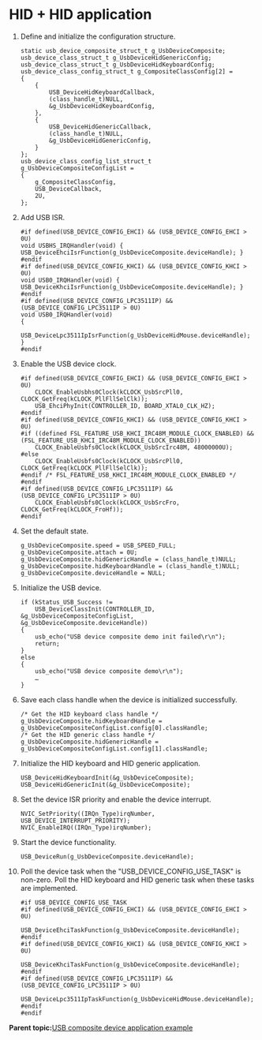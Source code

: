 # HID + HID application

1.  Define and initialize the configuration structure.

    ```
    static usb_device_composite_struct_t g_UsbDeviceComposite;
    usb_device_class_struct_t g_UsbDeviceHidGenericConfig;
    usb_device_class_struct_t g_UsbDeviceHidKeyboardConfig;
    usb_device_class_config_struct_t g_CompositeClassConfig[2] =
    {
        {
            USB_DeviceHidKeyboardCallback,
            (class_handle_t)NULL,
            &g_UsbDeviceHidKeyboardConfig,
        },
        {
            USB_DeviceHidGenericCallback,
            (class_handle_t)NULL,
            &g_UsbDeviceHidGenericConfig,
        }
    };
    usb_device_class_config_list_struct_t g_UsbDeviceCompositeConfigList =
    {
        g_CompositeClassConfig,
        USB_DeviceCallback,
        2U,
    };
    
    ```

2.  Add USB ISR.

    ```
    #if defined(USB_DEVICE_CONFIG_EHCI) && (USB_DEVICE_CONFIG_EHCI > 0U)
    void USBHS_IRQHandler(void) { USB_DeviceEhciIsrFunction(g_UsbDeviceComposite.deviceHandle); }
    #endif
    #if defined(USB_DEVICE_CONFIG_KHCI) && (USB_DEVICE_CONFIG_KHCI > 0U)
    void USB0_IRQHandler(void) { USB_DeviceKhciIsrFunction(g_UsbDeviceComposite.deviceHandle); }
    #endif
    #if defined(USB_DEVICE_CONFIG_LPC3511IP) && (USB_DEVICE_CONFIG_LPC3511IP > 0U)
    void USB0_IRQHandler(void)
    {
        USB_DeviceLpc3511IpIsrFunction(g_UsbDeviceHidMouse.deviceHandle);
    }
    #endif
    
    ```

3.  Enable the USB device clock.

    ```
    #if defined(USB_DEVICE_CONFIG_EHCI) && (USB_DEVICE_CONFIG_EHCI > 0U)
        CLOCK_EnableUsbhs0Clock(kCLOCK_UsbSrcPll0, CLOCK_GetFreq(kCLOCK_PllFllSelClk));
        USB_EhciPhyInit(CONTROLLER_ID, BOARD_XTAL0_CLK_HZ);
    #endif
    #if defined(USB_DEVICE_CONFIG_KHCI) && (USB_DEVICE_CONFIG_KHCI > 0U)
    #if ((defined FSL_FEATURE_USB_KHCI_IRC48M_MODULE_CLOCK_ENABLED) && (FSL_FEATURE_USB_KHCI_IRC48M_MODULE_CLOCK_ENABLED))
        CLOCK_EnableUsbfs0Clock(kCLOCK_UsbSrcIrc48M, 48000000U);
    #else
        CLOCK_EnableUsbfs0Clock(kCLOCK_UsbSrcPll0, CLOCK_GetFreq(kCLOCK_PllFllSelClk));
    #endif /* FSL_FEATURE_USB_KHCI_IRC48M_MODULE_CLOCK_ENABLED */
    #endif
    #if defined(USB_DEVICE_CONFIG_LPC3511IP) && (USB_DEVICE_CONFIG_LPC3511IP > 0U)
        CLOCK_EnableUsbfs0Clock(kCLOCK_UsbSrcFro, CLOCK_GetFreq(kCLOCK_FroHf));
    #endif
    
    ```

4.  Set the default state.

    ```
    g_UsbDeviceComposite.speed = USB_SPEED_FULL;
    g_UsbDeviceComposite.attach = 0U;
    g_UsbDeviceComposite.hidGenericHandle = (class_handle_t)NULL;
    g_UsbDeviceComposite.hidKeyboardHandle = (class_handle_t)NULL;
    g_UsbDeviceComposite.deviceHandle = NULL;
    
    ```

5.  Initialize the USB device.

    ```
    if (kStatus_USB_Success !=
        USB_DeviceClassInit(CONTROLLER_ID, &g_UsbDeviceCompositeConfigList, &g_UsbDeviceComposite.deviceHandle))
    {
        usb_echo("USB device composite demo init failed\r\n");
        return;
    }
    else
    {
        usb_echo("USB device composite demo\r\n");
        …
    }
    
    ```

6.  Save each class handle when the device is initialized successfully.

    ```
    /* Get the HID keyboard class handle */
    g_UsbDeviceComposite.hidKeyboardHandle = g_UsbDeviceCompositeConfigList.config[0].classHandle;
    /* Get the HID generic class handle */
    g_UsbDeviceComposite.hidGenericHandle = g_UsbDeviceCompositeConfigList.config[1].classHandle;
    
    ```

7.  Initialize the HID keyboard and HID generic application.

    ```
    USB_DeviceHidKeyboardInit(&g_UsbDeviceComposite);
    USB_DeviceHidGenericInit(&g_UsbDeviceComposite);
    
    ```

8.  Set the device ISR priority and enable the device interrupt.

    ```
    NVIC_SetPriority((IRQn_Type)irqNumber, USB_DEVICE_INTERRUPT_PRIORITY);
    NVIC_EnableIRQ((IRQn_Type)irqNumber);
    
    ```

9.  Start the device functionality.

    ```
    USB_DeviceRun(g_UsbDeviceComposite.deviceHandle);
    ```

10. Poll the device task when the "USB\_DEVICE\_CONFIG\_USE\_TASK" is non-zero. Poll the HID keyboard and HID generic task when these tasks are implemented.

    ```
    #if USB_DEVICE_CONFIG_USE_TASK
    #if defined(USB_DEVICE_CONFIG_EHCI) && (USB_DEVICE_CONFIG_EHCI > 0U)
            USB_DeviceEhciTaskFunction(g_UsbDeviceComposite.deviceHandle);
    #endif
    #if defined(USB_DEVICE_CONFIG_KHCI) && (USB_DEVICE_CONFIG_KHCI > 0U)
            USB_DeviceKhciTaskFunction(g_UsbDeviceComposite.deviceHandle);
    #endif
    #if defined(USB_DEVICE_CONFIG_LPC3511IP) && (USB_DEVICE_CONFIG_LPC3511IP > 0U)
            USB_DeviceLpc3511IpTaskFunction(g_UsbDeviceHidMouse.deviceHandle);
    #endif
    #endif
    
    ```


**Parent topic:**[USB composite device application example](../topics/usb_composite_device_application_example.md)

